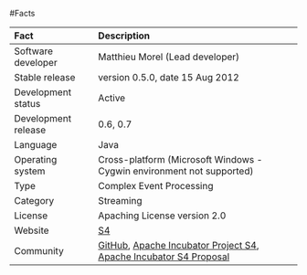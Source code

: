 #Facts

	
| Fact                | Description |
| :--- | :--- |
| Software developer  | Matthieu Morel (Lead developer) |
| Stable release      | version 0.5.0, date 15 Aug 2012 |
| Development status  | Active |
| Development release | 0.6, 0.7 |
| Language            | Java |
| Operating system    | Cross-platform (Microsoft Windows - Cygwin environment not supported) |
| Type                | Complex Event Processing |
| Category            | Streaming |
| License             | Apaching License version 2.0 |
| Website             | [S4](http://incubator.apache.org/s4/) |
| Community           | [GitHub](https://github.com/s4/s4), [Apache Incubator Project S4](http://incubator.apache.org/projects/s4.html), [Apache Incubator S4 Proposal](http://wiki.apache.org/incubator/S4Proposal) |
